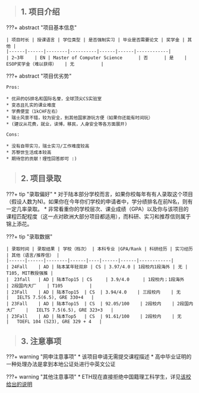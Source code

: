 > ## **1. 项目介绍**

???+ abstract "项目基本信息" 

    | 项目时长 | 授课语言 | 学位类型 | 是否强制实习 | 毕业是否需要论文 | 奖学金 | 其他 |
    |------|------|--------|----------|------|------|------------|
    | 2~3年    | EN | Master of Computer Science      | 否      | 是    | ESOP奖学金（难以获得）   | 无          |

???+ abstract "项目优劣势" 

    Pros:
    
    * 优异的QS排名和国际名誉，全球顶尖CS实验室
    * 变态且扎实的课业难度
    * 学费便宜（1kCHF左右）
    * 瑞士风景不错，较为安全，到其他国家游玩方便（如果你还能有时间玩）
    * (建议从花费，就业，读博，移民，人身安全等各方面展开)
    
    Cons:

    * 没有自带实习，瑞士实习/工作难度较高
    * 苏黎世生活成本较高
    * 期待您的贡献！理性回答即可 :)

> ## **2. 项目录取**

???+ tip "录取偏好"
    * 对于陆本部分学校而言，如果你校每年有有人录取这个项目（假设人数为N)。如果你在今年你们学校的申请者中，学分绩排名在前N名，则有一定几率录取。
    * 非常看重你的学校层次、课业成绩（GPA）以及你与该项目的课程匹配程度（这一点对欧洲大部分项目都适用），而科研、实习和推荐信则属于锦上添花。

???+ tip "录取数据"

    | 录取时间 | 录取结果 | 学校（档次） | 本科专业 |GPA/Rank | 科研经历 | 实习经历 | 其他（语言/推荐信） |
    |------|------|--------|------|----|------|------|------------|
    | 24Fall    | AD | 陆本某年轻双非 | CS | 3.97/4.0 | 1段校内1段海外 | 无 | T105, MIT教授强推 |
    |  23fall   | AD | 陆本Top15 | CS     | 3.9/4.0     | 1段校内；1段海外    | 2段国内大厂    | T105          |
    | 23Fall    | AD | 陆本Top15  | CS  | 3.94/4.0    | 三段校内    | 无    |   IELTS 7.5(6.5), GRE 330+4   |
    | 23Fall    | AD | 陆本Top15  | CS  | 92.05/100    | 2段校内    | 2段国内大厂    |   IELTS 7.5(6.5), GRE 323+3   |
    | 23Fall    | AD | 陆本Top5   | CS  | 91.61/100    | 2段校内    | 无    |   TOEFL 104 (S23), GRE 329 + 4   |

> ## **3. 注意事项**

???+ warning "网申注意事项"
    * 该项目申请无需提交课程描述
    * 高中毕业证明的一种处理办法是拿到本地公证处进行中英文公证

???+ warning "其他注意事项"
    * ETH现在直接拒绝中国籍理工科学生，详见[该校给出的说明](https://ethz.ch/staffnet/en/news-and-events/internal-news/archive/2024/10/dual-use-and-sanctions-these-applications-require-security-screening.html)

